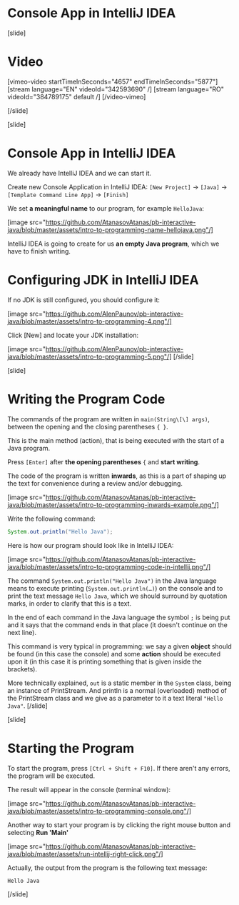 # Console App in IntelliJ IDEA

[slide]
# Video
[vimeo-video startTimeInSeconds="4657" endTimeInSeconds="5877"]
[stream language="EN" videoId="342593690"  /]
[stream language="RO" videoId="384789175" default /]
[/video-vimeo]

[/slide]

[slide]
# Console App in IntelliJ IDEA
We already have IntelliJ IDEA and we can start it.

Create new Console Application in IntelliJ IDEA: `[New Project]` -> `[Java]` -> `[Template Command Line App]` -> `[Finish]`

We set **a meaningful name** to our program, for example `HelloJava`:

[image src="https://github.com/AtanasovAtanas/pb-interactive-java/blob/master/assets/intro-to-programming-name-hellojava.png"/]

IntelliJ IDEA is going to create for us **an empty Java program**, which we have to finish writing.

# Configuring JDK in IntelliJ IDEA
If no JDK is still configured, you should configure it:

[image src="https://github.com/AlenPaunov/pb-interactive-java/blob/master/assets/intro-to-programming-4.png"/]

Click [New] and locate your JDK installation:

[image src="https://github.com/AlenPaunov/pb-interactive-java/blob/master/assets/intro-to-programming-5.png"/]
[/slide]

[slide]
# Writing the Program Code
The commands of the program are written in `main(String\[\] args)`, between the opening and the closing parentheses `{ }`.

This is the main method (action), that is being executed with the start of a Java program.

Press `[Enter]` after **the opening parentheses** `{` and **start writing**.

The code of the program is written **inwards**, as this is a part of shaping up the text for convenience during a review and/or debugging.

[image src="https://github.com/AtanasovAtanas/pb-interactive-java/blob/master/assets/intro-to-programming-inwards-example.png"/]

Write the following command:
```java
System.out.println("Hello Java");
```

Here is how our program should look like in IntelliJ IDEA:

[image src="https://github.com/AtanasovAtanas/pb-interactive-java/blob/master/assets/intro-to-programming-code-in-intellij.png"/]

The command `System.out.println("Hello Java")` in the Java language means to execute printing (`System.out.println(…)`) on the console and to print the text message `Hello Java`, which we should surround by quotation marks, in order to clarify that this is a text.

In the end of each command in the Java language the symbol `;` is being put and it says that the command ends in that place (it doesn't continue on the next line).

This command is very typical in programming: we say a given **object** should be found (in this case the console) and some **action** should be executed upon it (in this case it is printing something that is given inside the brackets). 

More technically explained, `out` is a static member in the `System` class, being an instance of PrintStream. And println is a normal (overloaded) method of the PrintStream class and we give as a parameter to it a text literal `"Hello Java"`.
[/slide]

[slide]
# Starting the Program
To start the program, press `[Ctrl + Shift + F10]`. If there aren't any errors, the program will be executed. 

The result will appear in the console (terminal window):

[image src="https://github.com/AtanasovAtanas/pb-interactive-java/blob/master/assets/intro-to-programming-console.png"/]

Another way to start your program is by clicking the right mouse button and selecting **Run 'Main'**

[image src="https://github.com/AtanasovAtanas/pb-interactive-java/blob/master/assets/run-intellij-right-click.png"/]

Actually, the output from the program is the following text message:
```
Hello Java
```
[/slide]